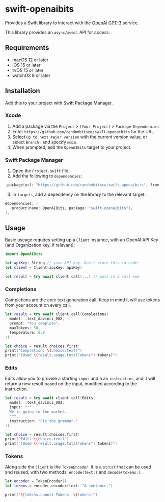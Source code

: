 # swift-openaibits

Provides a Swift library to interact with the [OpenAI](https://openai.com) [GPT-3](https://beta.openai.com/) service.

This library provides an `async/await` API for access.

## Requirements

- macOS 12 or later
- iOS 15 or later
- tvOS 15 or later
- watchOS 8 or later

## Installation

Add this to your project with Swift Package Manager.

### Xcode

1. Add a package via the `Project` > `[Your Project]` > `Package Dependencies`
2. Enter `https://github.com/randombitsco/swift-openaibits` for the URL
3. Select `Up to next major version` with the current version value, or select `Branch:` and specify `main`.
4. When prompted, add the `OpenAIBits` target to your project.

### Swift Package Manager

1. Open the `Project.swift` file.
2. Add the following to `dependencies`:
  ```swift
  .package(url: "https://github.com/randombitsco/swift-openaibits", from: "0.0.8"),
  ```
3. In `targets`, add a dependency on the library to the relevant target:
  ```swift
  dependencies: [
    .product(name: OpenAIBits, package: "swift-openaibits"),
  ],
  ```

## Usage

Basic useage requires setting up a `Client` instance, with an OpenAI API Key (and Organization key, if relevant):

```swift
import OpenAIBits

let apiKey: String // your API key. Don't store this in code!
let client = Client(apiKey: apiKey)

let result = try await client.call(...) // pass in a call and
```

### Completions

Completions are the core text generation call. Keep in mind it will use tokens from your account on every call.

```swift
let result = try await client.call(Completions(
  model: .text_davinci_002,
  prompt: "You complete",
  maxTokens: 50,
  temperature: 0.8
))

let choice = result.choices.first!
print("Completion: \(choice.text)")
print("[Used \(result.usage.totalTokens") tokens]")
```

### Edits

Edits allow you to provide a starting `input` and a an `instruction`, and it will return a new result based on the input, modified according to the instruction.

```swift
let result = try await client.call(Edits(
  model: .text_davinci_002,
  input: """
  We is going to the market.
  """,
  instruction: "Fix the grammar."
))

let choice = result.choices.first!
print("Edit: \(choice.text)")
print("[Used \(result.usage.totalTokens") tokens]")
```

### Tokens

Along side the `Client` is the `TokenEncoder`. It is a `struct` that can be used and reused, with two methods: `encode(text:)` and `decode(tokens:)`.

```swift
let encoder = TokenEncoder()
let tokens = encoder.encoder(text: "A sentence.")

print("\(tokens.count) Tokens: \(tokens)")
```
